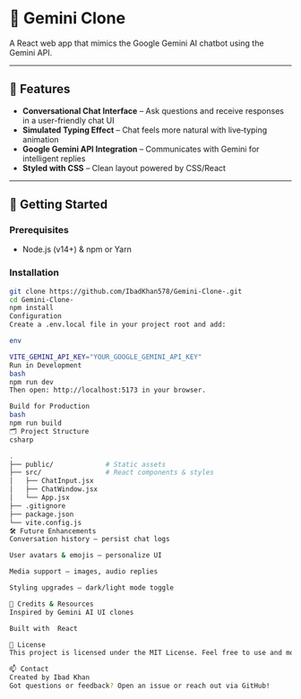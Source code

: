 # 🔮 Gemini Clone

A React  web app that mimics the Google Gemini AI chatbot using the Gemini API.

---

## 🎯 Features

- **Conversational Chat Interface** – Ask questions and receive responses in a user-friendly chat UI  
- **Simulated Typing Effect** – Chat feels more natural with live‑typing animation  
- **Google Gemini API Integration** – Communicates with Gemini for intelligent replies  
- **Styled with CSS** – Clean layout powered by CSS/React  

---

## 🚀 Getting Started

### Prerequisites  
- Node.js (v14+) & npm or Yarn

### Installation  
```bash
git clone https://github.com/IbadKhan578/Gemini-Clone-.git
cd Gemini-Clone-
npm install
Configuration
Create a .env.local file in your project root and add:

env

VITE_GEMINI_API_KEY="YOUR_GOOGLE_GEMINI_API_KEY"
Run in Development
bash
npm run dev
Then open: http://localhost:5173 in your browser.

Build for Production
bash
npm run build
🗂 Project Structure
csharp

.
├── public/             # Static assets  
├── src/                # React components & styles  
│   ├── ChatInput.jsx  
│   ├── ChatWindow.jsx  
│   └── App.jsx  
├── .gitignore  
├── package.json  
└── vite.config.js
🛠 Future Enhancements
Conversation history – persist chat logs

User avatars & emojis – personalize UI

Media support – images, audio replies

Styling upgrades – dark/light mode toggle

🙏 Credits & Resources
Inspired by Gemini AI UI clones

Built with  React

📄 License
This project is licensed under the MIT License. Feel free to use and modify it!

📫 Contact
Created by Ibad Khan
Got questions or feedback? Open an issue or reach out via GitHub!
